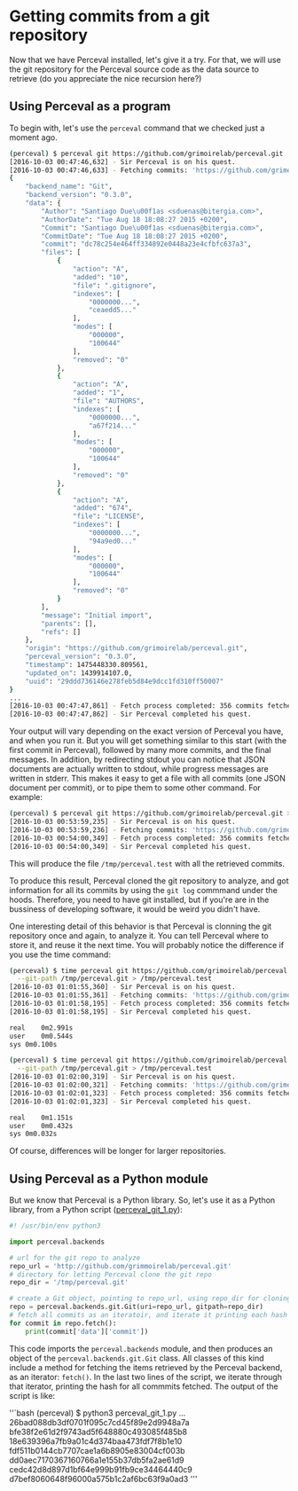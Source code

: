 # Getting commits from a git repository

Now that we have Perceval installed, let's give it a try. For that, we will use the git repository for the Perceval source code as the data source to retrieve (do you appreciate the nice recursion here?)

## Using Perceval as a program

To begin with, let's use the `perceval` command that we checked just a moment ago.

```bash
(perceval) $ perceval git https://github.com/grimoirelab/perceval.git
[2016-10-03 00:47:46,632] - Sir Perceval is on his quest.
[2016-10-03 00:47:46,633] - Fetching commits: 'https://github.com/grimoirelab/perceval.git' git repository from 1970-01-01 00:00:00+00:00; all branches
{
    "backend_name": "Git",
    "backend_version": "0.3.0",
    "data": {
        "Author": "Santiago Due\u00f1as <sduenas@bitergia.com>",
        "AuthorDate": "Tue Aug 18 18:08:27 2015 +0200",
        "Commit": "Santiago Due\u00f1as <sduenas@bitergia.com>",
        "CommitDate": "Tue Aug 18 18:08:27 2015 +0200",
        "commit": "dc78c254e464ff334892e0448a23e4cfbfc637a3",
        "files": [
            {
                "action": "A",
                "added": "10",
                "file": ".gitignore",
                "indexes": [
                    "0000000...",
                    "ceaedd5..."
                ],
                "modes": [
                    "000000",
                    "100644"
                ],
                "removed": "0"
            },
            {
                "action": "A",
                "added": "1",
                "file": "AUTHORS",
                "indexes": [
                    "0000000...",
                    "a67f214..."
                ],
                "modes": [
                    "000000",
                    "100644"
                ],
                "removed": "0"
            },
            {
                "action": "A",
                "added": "674",
                "file": "LICENSE",
                "indexes": [
                    "0000000...",
                    "94a9ed0..."
                ],
                "modes": [
                    "000000",
                    "100644"
                ],
                "removed": "0"
            }
        ],
        "message": "Initial import",
        "parents": [],
        "refs": []
    },
    "origin": "https://github.com/grimoirelab/perceval.git",
    "perceval_version": "0.3.0",
    "timestamp": 1475448330.809561,
    "updated_on": 1439914107.0,
    "uuid": "29ddd736146e278feb5d84e9dcc1fd310ff50007"
}
...
[2016-10-03 00:47:47,861] - Fetch process completed: 356 commits fetched
[2016-10-03 00:47:47,862] - Sir Perceval completed his quest.
```

Your output will vary depending on the exact version of Perceval you have, and when you run it. But you will get something similar to this start (with the first commit in Perceval), followed by many more commits, and the final messages. In addition, by redirecting stdout you can notice that JSON documents are actually written to stdout, while progress messages are written in stderr. This makes it easy to get a file with all commits (one JSON document per commit), or to pipe them to some other command. For example:

```bash
(perceval) $ perceval git https://github.com/grimoirelab/perceval.git > /tmp/perceval.test
[2016-10-03 00:53:59,235] - Sir Perceval is on his quest.
[2016-10-03 00:53:59,236] - Fetching commits: 'https://github.com/grimoirelab/perceval.git' git repository from 1970-01-01 00:00:00+00:00; all branches
[2016-10-03 00:54:00,349] - Fetch process completed: 356 commits fetched
[2016-10-03 00:54:00,349] - Sir Perceval completed his quest.
```

This will produce the file `/tmp/perceval.test` with all the retrieved commits.

To produce this result, Perceval cloned the git repository to analyze, and got information for all its commits by using the `git log` commmand under the hoods. Therefore, you need to have git installed, but if you're are in the bussiness of developing software, it would be weird you didn't have.

One interesting detail of this behavior is that Perceval is clonning the git repository once and again, to analyze it. You can tell Perceval where to store it, and reuse it the next time. You will probably notice the difference if you use the time command:

```bash
(perceval) $ time perceval git https://github.com/grimoirelab/perceval.git \
  --git-path /tmp/perceval.git > /tmp/perceval.test
[2016-10-03 01:01:55,360] - Sir Perceval is on his quest.
[2016-10-03 01:01:55,361] - Fetching commits: 'https://github.com/grimoirelab/perceval.git' git repository from 1970-01-01 00:00:00+00:00; all branches
[2016-10-03 01:01:58,195] - Fetch process completed: 356 commits fetched
[2016-10-03 01:01:58,195] - Sir Perceval completed his quest.

real	0m2.991s
user	0m0.544s
sys	0m0.100s

(perceval) $ time perceval git https://github.com/grimoirelab/perceval.git \
  --git-path /tmp/perceval.git > /tmp/perceval.test
[2016-10-03 01:02:00,319] - Sir Perceval is on his quest.
[2016-10-03 01:02:00,321] - Fetching commits: 'https://github.com/grimoirelab/perceval.git' git repository from 1970-01-01 00:00:00+00:00; all branches
[2016-10-03 01:02:01,323] - Fetch process completed: 356 commits fetched
[2016-10-03 01:02:01,323] - Sir Perceval completed his quest.

real	0m1.151s
user	0m0.432s
sys	0m0.032s
```

Of course, differences will be longer for larger repositories.

## Using Perceval as a Python module

But we know that Perceval is a Python library. So, let's use it as a Python library, from a Python script ([perceval_git_1.py](https://github.com/jgbarah/grimoirelab-training/blob/master/perceval/scripts/perceval_git_1.py)):

```python
#! /usr/bin/env python3

import perceval.backends

# url for the git repo to analyze
repo_url = 'http://github.com/grimmoirelab/perceval.git'
# directory for letting Perceval clone the git repo
repo_dir = '/tmp/perceval.git'

# create a Git object, pointing to repo_url, using repo_dir for cloning
repo = perceval.backends.git.Git(uri=repo_url, gitpath=repo_dir)
# fetch all commits as an iteratoir, and iterate it printing each hash
for commit in repo.fetch():
    print(commit['data']['commit'])
```

This code imports the `perceval.backends` module, and then produces an object of the `perceval.backends.git.Git` class. All classes of this kind include a method for fetching the items retrieved by the Perceval backend, as an iterator: `fetch()`. In the last two lines of the script, we iterate through that iterator, printing the hash for all commmits fetched. The output of the script is like:

''`bash
(perceval) $ python3 perceval_git_1.py 
...
26bad088db3df0701f095c7cd45f89e2d9948a7a
bfe38f2e61d2f9743ad5f648880c493085f485b8
18e639396a7fb9a01c4d374baa473fdf7f8b1e10
fdf511b0144cb7707cae1a6b8905e83004cf003b
dd0aec7170367160766a1e155b37db5fa2ae61d9
cedc42d8d897d1bf64e999b91fb9ce34464440c9
d7bef8060648f96000a575b1c2af6bc63f9a0ad3
'''




